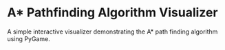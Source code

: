 # A* Pathfinding Algorithm Visualizer
A simple interactive visualizer demonstrating the A* path finding algorithm using PyGame.
